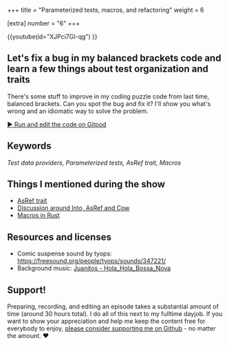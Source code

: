 +++
title = "Parameterized tests, macros, and refactoring"
weight = 6

[extra]
number = "6"
+++

{{youtube(id="XJPci7GI-qg") }}

## Let's fix a bug in my balanced brackets code and learn a few things about test organization and traits

There's some stuff to improve in my coding puzzle code from last time, balanced brackets. Can you spot the bug and fix it? I'll show you what's wrong and an idiomatic way to solve the problem.

<!-- more -->

<a target="_blank" class="button"
href="https://gitpod.io/#https://github.com/hello-rust/show/tree/master/episode/6">&#x25b6;
Run and edit the code on Gitpod</a>

## Keywords

_Test data providers, Parameterized tests, AsRef trait, Macros_

## Things I mentioned during the show

- [AsRef trait](https://doc.rust-lang.org/std/convert/trait.AsRef.html)
- [Discussion around Into, AsRef and Cow](https://users.rust-lang.org/t/idiomatic-string-parmeter-types-str-vs-asref-str-vs-into-string/7934/4)
- [Macros in Rust](https://doc.rust-lang.org/book/second-edition/appendix-04-macros.html)

## Resources and licenses

- Comic suspense sound by tyops: https://freesound.org/people/tyops/sounds/347221/
- Background music: [Juanitos - Hola_Hola_Bossa_Nova](http://freemusicarchive.org/music/Juanitos/)

## Support!

Preparing, recording, and editing an episode takes a substantial amount of time
(around 30 hours total). I do all of this next to my fulltime dayjob.
If you want to show your appreciation and help me keep the content free
for everybody to enjoy, [please consider supporting me on
Github](https://github.com/sponsors/mre) - no matter the amount. ❤️

